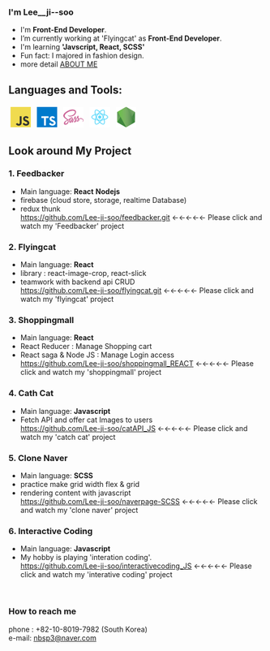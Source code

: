 ### I'm Lee__ji--soo
-  I'm <strong>Front-End Developer</strong>.
-  I’m currently working at 'Flyingcat' as <strong>Front-End Developer</strong>. 
-  I'm learning <strong>'Javscript, React, SCSS'</strong>
-  Fun fact: I majored in fashion design.
-  more detail <a href='https://www.notion.so/7016c2c5d00c4c20aeceff6c479a5079'>ABOUT ME</a>

## Languages and Tools:

<p align="left">
<img src="https://raw.githubusercontent.com/github/explore/80688e429a7d4ef2fca1e82350fe8e3517d3494d/topics/javascript/javascript.png" alt="Javascript" height="40" style="vertical-align:top; margin:4px">
<img src="https://raw.githubusercontent.com/github/explore/80688e429a7d4ef2fca1e82350fe8e3517d3494d/topics/typescript/typescript.png" alt="Typescript" height="40" style="vertical-align:top; margin:4px">
<img src="https://raw.githubusercontent.com/github/explore/80688e429a7d4ef2fca1e82350fe8e3517d3494d/topics/sass/sass.png" alt="Sass" height="40" style="vertical-align:top; margin:4px">
<img src="https://raw.githubusercontent.com/github/explore/80688e429a7d4ef2fca1e82350fe8e3517d3494d/topics/react/react.png" alt="React" height="40" style="vertical-align:top; margin:4px">
<img src="https://raw.githubusercontent.com/github/explore/80688e429a7d4ef2fca1e82350fe8e3517d3494d/topics/nodejs/nodejs.png" alt="Node JS" height="40" style="vertical-align:top; margin:4px">
</p>

## Look around My Project

### 1. Feedbacker 
- Main language: <strong>React</strong> <strong>Nodejs</strong>
- firebase (cloud store, storage, realtime Database)
- redux thunk <br>
https://github.com/Lee-ji-soo/feedbacker.git ←←←←← Please click and watch my 'Feedbacker' project

### 2. Flyingcat
- Main language: <strong>React</strong>
- library : react-image-crop, react-slick
- teamwork with backend api CRUD <br>
https://github.com/Lee-ji-soo/flyingcat.git ←←←←← Please click and watch my 'flyingcat' project

### 3. Shoppingmall
- Main language: <strong>React</strong>
- React Reducer : Manage Shopping cart
- React saga  & Node JS : Manage Login access <br>
https://github.com/Lee-ji-soo/shoppingmall_REACT ←←←←← Please click and watch my 'shoppingmall' project

### 4. Cath Cat
- Main language: <strong>Javascript</strong> 
- Fetch API and offer cat Images to users <br>
https://github.com/Lee-ji-soo/catAPI_JS   ←←←←← Please click and watch my 'catch cat' project

### 5. Clone Naver
- Main language: <strong>SCSS</strong> 
- practice make grid width flex & grid 
- rendering content with javascript <br>
https://github.com/Lee-ji-soo/naverpage-SCSS  ←←←←← Please click and watch my 'clone naver' project

### 6. Interactive Coding
- Main language: <strong>Javascript</strong> 
- My hobby is playing 'interation coding'. <br>
https://github.com/Lee-ji-soo/interactivecoding_JS   ←←←←← Please click and watch my 'interative coding' project
<br>

### How to reach me <br>
phone : +82-10-8019-7982 (South Korea) <br> e-mail: nbsp3@naver.com

